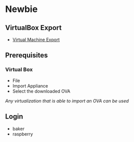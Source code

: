 # Newbie

## VirtualBox Export

* [Virtual Machine Export](https://drive.google.com/drive/folders/1Vtam_3RRGIRfoL_ZyWyRr6Vk8GK_HsYV?usp=sharing)

## Prerequisites

### Virtual Box
* File
*   Import Appliance
*    Select the downloaded OVA

_Any virtualization that is able to import an OVA can be used_

## Login

* baker
* raspberry
